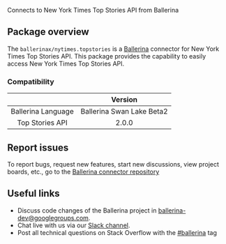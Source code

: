 Connects to New York Times Top Stories API from Ballerina

## Package overview
The `ballerinax/nytimes.topstories` is a [Ballerina](https://ballerina.io/) connector for New York Times Top Stories API.
This package provides the capability to easily access New York Times Top Stories API.

### Compatibility
|                               | Version                         |
|:-----------------------------:|:-------------------------------:|
| Ballerina Language            | Ballerina Swan Lake Beta2       | 
| Top Stories API               | 2.0.0                           |

## Report issues
To report bugs, request new features, start new discussions, view project boards, etc., go to the [Ballerina connector repository](https://github.com/ballerina-platform/ballerinax-openapi-connectors)

## Useful links
- Discuss code changes of the Ballerina project in [ballerina-dev@googlegroups.com](mailto:ballerina-dev@googlegroups.com).
- Chat live with us via our [Slack channel](https://ballerina.io/community/slack/).
- Post all technical questions on Stack Overflow with the [#ballerina](https://stackoverflow.com/questions/tagged/ballerina) tag
